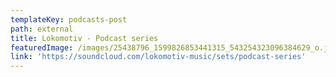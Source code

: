 ```yaml
---
templateKey: podcasts-post
path: external
title: Lokomotiv - Podcast series
featuredImage: /images/25438796_1599826853441315_543254323096384629_o.jpg
link: 'https://soundcloud.com/lokomotiv-music/sets/podcast-series'
---
```


